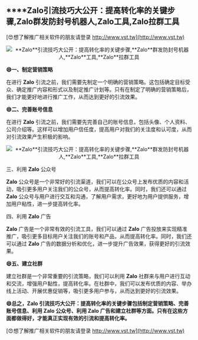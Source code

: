 ## ****Zalo**引流技巧大公开：提高转化率的关键步骤,**Zalo**群发防封号机器人,**Zalo**工具,**Zalo**拉群工具**

[😍想了解推广相关软件的朋友请登录 http://www.vst.tw](http://www.vst.tw)

 <center><img src="https://vst.tw/MP4/tuiguang/png/6.png" alt="**Zalo**引流技巧大公开：提高转化率的关键步骤,**Zalo**群发防封号机器人,**Zalo**工具,**Zalo**拉群工具"></center>

**😄一、制定营销策略**

在进行 **Zalo** 引流之前，我们需要先制定一个明确的营销策略。这包括确定目标受众、确定推广内容和形式以及制定推广计划等。只有在制定了明确的营销策略后，我们才能更好地进行推广工作，从而达到更好的引流效果。

**😄二、完善账号信息**

在进行 **Zalo** 引流之前，我们需要先完善自己的账号信息，包括头像、个人资料、公司介绍等。这样可以增加用户信任度，提高用户对我们的关注度和认可度，从而对引流效果产生积极的影响。

 <center><img src="https://vst.tw/MP4/tuiguang/png/8.png" alt="**Zalo**引流技巧大公开：提高转化率的关键步骤,**Zalo**群发防封号机器人,**Zalo**工具,**Zalo**拉群工具"></center>

三、利用 **Zalo** 公众号

**Zalo** 公众号是一个非常好的引流渠道，我们可以在公众号上发布优质的内容和活动，吸引更多用户关注我们的公众号，从而提高转化率。同时，我们还可以通过 **Zalo** 公众号与用户进行交互和沟通，了解用户需求，更好地为用户提供服务，增加用户粘性，进一步提高转化率。

四、利用 **Zalo** 广告

**Zalo** 广告是一个非常有效的引流工具，我们可以通过 **Zalo** 广告投放来实现精准推广，吸引更多目标用户关注我们的账号和产品，从而提高转化率。同时，我们还可以通过 **Zalo** 广告的数据分析和优化，进一步提升广告效果，获得更好的引流效果。

**😄五、建立社群**

建立社群是一个非常重要的引流策略，我们可以利用 **Zalo** 社群来与用户进行互动和交流，增强用户黏性，提高转化率。在社群中，我们可以发布优质的内容、举办线上活动、开展优惠促销等，吸引更多用户参与，从而达到更好的引流效果。

**😄总之，**Zalo** 引流技巧大公开：提高转化率的关键步骤包括制定营销策略、完善账号信息、利用 **Zalo** 公众号、利用 **Zalo** 广告和建立社群等方面。只有在这些方面都做得好，才能真正实现有效的引流和提高转化率。**

[😍想了解推广相关软件的朋友请登录 http://www.vst.tw](http://www.vst.tw)



